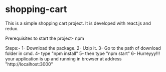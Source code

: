 # shopping-cart
This is a simple shopping cart project. It is developed with react.js and redux.

Prerequisites to start the project- npm

Steps:-
  1- Download the package.
  2- Uzip it.
  3- Go to the path of download folder in cmd.
  4- type "npm install"
  5- then type "npm start"
  6- Hurreyyy!!! your application is up and running in browser at address "http://localhost:3000"
  
